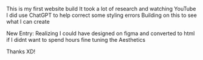 This is my first website build
It took a lot of research and watching YouTube
I did use ChatGPT to help correct some styling errors
Building on this to see what I can create

New Entry: Realizing I could have designed on figma and converted to html if I didnt want to spend hours fine tuning the Aesthetics

Thanks XD!
